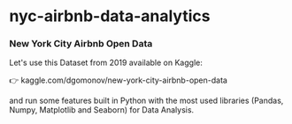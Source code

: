 # nyc-airbnb-data-analytics

### New York City Airbnb Open Data
Let's use this Dataset from 2019 available on Kaggle:

👉 kaggle.com/dgomonov/new-york-city-airbnb-open-data

and run some features built in Python with the most used libraries (Pandas, Numpy, Matplotlib and Seaborn) for Data Analysis.
